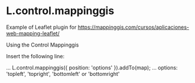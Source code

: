 # L.control.mappinggis
Example of Leaflet plugin for https://mappinggis.com/cursos/aplicaciones-web-mapping-leaflet/

Using the Control Mappinggis

Insert the following line:

...
L.control.mappinggis({ position: 'options' }).addTo(map);
...
options: 'topleft', 'topright', 'bottomleft' or 'bottomright'
